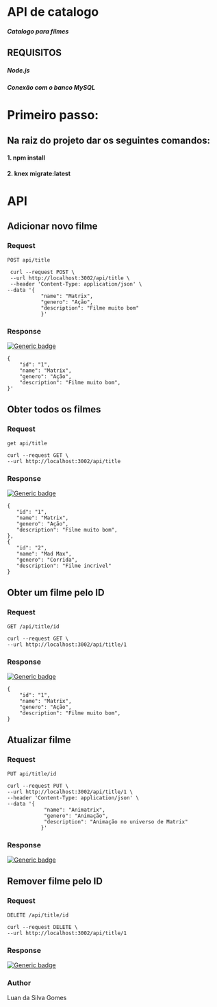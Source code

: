 # API de catalogo
##### Catalogo para filmes

## REQUISITOS
##### Node.js
##### Conexão com o banco MySQL


# Primeiro passo:

## Na raiz do projeto dar os seguintes comandos:
#### 1. npm install
#### 2. knex migrate:latest

# API 

## Adicionar novo filme

### Request

`POST api/title`

     curl --request POST \
  	 --url http://localhost:3002/api/title \
 	 --header 'Content-Type: application/json' \
  	--data '{
	           "name": "Matrix",
	           "genero": "Ação",
	           "description": "Filme muito bom"
	           }'
      
### Response

[![Generic badge](https://img.shields.io/badge/201-CREATED-<COLOR>.svg)](https://shields.io/)


    {
        "id": "1",
        "name": "Matrix",
        "genero": "Ação",
        "description": "Filme muito bom",
    }'
     
     
## Obter todos os filmes

### Request

`get api/title`

    curl --request GET \
    --url http://localhost:3002/api/title
    
### Response
[![Generic badge](https://img.shields.io/badge/200-OK-<COLOR>.svg)](https://shields.io/)

    {
       "id": "1",
       "name": "Matrix",
       "genero": "Ação",
       "description": "Filme muito bom",
    },
    {
       "id": "2",
       "name": "Mad Max",
       "genero": "Corrida",
       "description": "Filme incrivel"
    }
       
## Obter um filme pelo ID

### Request

`GET /api/title/id`

   	curl --request GET \
  	--url http://localhost:3002/api/title/1

### Response

[![Generic badge](https://img.shields.io/badge/200-Ok-<COLOR>.svg)](https://shields.io/)

    {
        "id": "1",
        "name": "Matrix",
        "genero": "Ação",
        "description": "Filme muito bom",
    }
    

## Atualizar filme
### Request

`PUT api/title/id`

    curl --request PUT \
  	--url http://localhost:3002/api/title/1 \
  	--header 'Content-Type: application/json' \
  	--data '{
	            "name": "Animatrix",
	            "genero": "Animação", 
	            "description": "Animação no universo de Matrix"
	           }'

### Response

   [![Generic badge](https://img.shields.io/badge/200-OK-<COLOR>.svg)](https://shields.io/)
 
 
## Remover filme pelo ID

### Request

`DELETE /api/title/id`

    curl --request DELETE \
  	--url http://localhost:3002/api/title/1

### Response

   [![Generic badge](https://img.shields.io/badge/410-DONE-<COLOR>.svg)](https://shields.io/)

### Author

Luan da Silva Gomes
